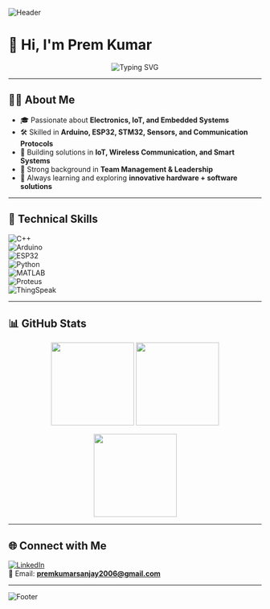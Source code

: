 <!-- Animated Header -->
![Header](https://capsule-render.vercel.app/api?type=waving&color=00C9FF&height=120&section=header&text=Prem%20Kumar&fontSize=30&fontColor=ffffff&animation=fadeIn)

# 👋 Hi, I'm Prem Kumar  

<p align="center">
  <img src="https://readme-typing-svg.demolab.com?font=Fira+Code&size=22&pause=1000&color=00C9FF&center=true&vCenter=true&width=600&lines=⚡+Electronics+Engineer;🌍+IoT+Developer;🤝+Team+Leader;🚀+Embedded+Systems+Enthusiast" alt="Typing SVG" />
</p>

---

## 🧑‍💻 About Me  
- 🎓 Passionate about **Electronics, IoT, and Embedded Systems**  
- 🛠️ Skilled in **Arduino, ESP32, STM32, Sensors, and Communication Protocols**  
- 📡 Building solutions in **IoT, Wireless Communication, and Smart Systems**  
- 👥 Strong background in **Team Management & Leadership**  
- 🚀 Always learning and exploring **innovative hardware + software solutions**  

---

## 🔧 Technical Skills  
![C++](https://img.shields.io/badge/C++-00599C?style=for-the-badge&logo=cplusplus&logoColor=white)  
![Arduino](https://img.shields.io/badge/Arduino-00979D?style=for-the-badge&logo=arduino&logoColor=white)  
![ESP32](https://img.shields.io/badge/ESP32-Microcontroller-orange?style=for-the-badge)  
![Python](https://img.shields.io/badge/Python-3776AB?style=for-the-badge&logo=python&logoColor=yellow)  
![MATLAB](https://img.shields.io/badge/MATLAB-0076A8?style=for-the-badge&logo=mathworks&logoColor=white)  
![Proteus](https://img.shields.io/badge/Proteus-Simulation-blue?style=for-the-badge)  
![ThingSpeak](https://img.shields.io/badge/ThingSpeak-IoT%20Cloud-brightgreen?style=for-the-badge)  

---

## 📊 GitHub Stats  
<p align="center">
  <img src="https://github-readme-stats.vercel.app/api?username=YOUR_GITHUB_USERNAME&show_icons=true&theme=tokyonight" height="165"/>
  <img src="https://github-readme-stats.vercel.app/api/top-langs/?username=YOUR_GITHUB_USERNAME&layout=compact&theme=tokyonight" height="165"/>
</p>

<p align="center">
  <img src="https://github-readme-streak-stats.herokuapp.com/?user=YOUR_GITHUB_USERNAME&theme=tokyonight" height="165"/>
</p>

---

## 🌐 Connect with Me  
[![LinkedIn](https://img.shields.io/badge/LinkedIn-Prem%20Kumar-blue?style=for-the-badge&logo=linkedin)](https://www.linkedin.com/in/prem-kumar-9b0025290)  
📧 Email: **premkumarsanjay2006@gmail.com**  

---

<!-- Animated Footer -->
![Footer](https://capsule-render.vercel.app/api?type=waving&color=92FE9D&height=100&section=footer)

